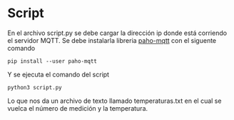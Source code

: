 # Script

En el archivo script.py se debe cargar la dirección ip donde está corriendo el servidor MQTT. Se debe instalarla libreria [paho-mqtt](https://pypi.org/project/paho-mqtt/) con el siguente comando
```
pip install --user paho-mqtt
```
 
Y se ejecuta el comando del script
```
python3 script.py
```
 
Lo que nos da un archivo de texto llamado temperaturas.txt en el cual se vuelca el número de medición y la temperatura.
